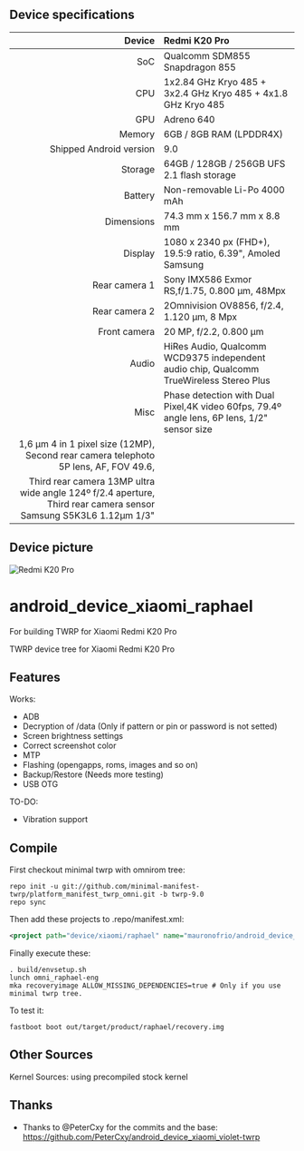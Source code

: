 
## Device specifications

| Device       | Redmi K20 Pro                               |
| -----------: | :---------------------------------------------- |
| SoC          | Qualcomm SDM855 Snapdragon 855                  |
| CPU          | 1x2.84 GHz Kryo 485 + 3x2.4 GHz Kryo 485 + 4x1.8 GHz Kryo 485            |
| GPU          | Adreno 640                                      |
| Memory       | 6GB / 8GB RAM (LPDDR4X)                         |
| Shipped Android version | 9.0                                  |
| Storage      | 64GB / 128GB / 256GB UFS 2.1 flash storage      |
| Battery      | Non-removable Li-Po 4000 mAh                    |
| Dimensions   | 74.3 mm x 156.7 mm x 8.8 mm                         |
| Display      |1080 x 2340 px (FHD+), 19.5:9 ratio, 6.39", Amoled Samsung                  |
| Rear camera 1 | Sony IMX586 Exmor RS,f/1.75, 0.800 µm, 48Mpx                     |
| Rear camera 2 | 2Omnivision OV8856, f/2.4, 1.120 µm, 8 Mpx                                |
| Front camera | 20 MP, f/2.2, 0.800 µm  |
| Audio | HiRes Audio, Qualcomm WCD9375 independent audio chip, Qualcomm TrueWireless Stereo Plus |
| Misc | Phase detection with Dual Pixel,4K video 60fps, 79.4º angle lens, 6P lens, 1/2" sensor size  
|1,6 μm 4 in 1 pixel size (12MP), Second rear camera telephoto 5P lens, AF, FOV 49.6, 
|Third rear camera 13MP ultra wide angle 124º f/2.4 aperture, Third rear camera sensor Samsung S5K3L6 1.12μm 1/3" |

## Device picture

![Redmi K20 Pro](http://www.mobile2go.com.my/images/thumbs/0007345_xioami-redmi-k20-pro-128gb-256gb-rom-6gb-8gb-ram-original-imported-set.jpeg)
 

# android_device_xiaomi_raphael
For building TWRP for Xiaomi Redmi K20 Pro

TWRP device tree for Xiaomi Redmi K20 Pro

## Features

Works:

- ADB
- Decryption of /data (Only if pattern or pin or password is not setted)
- Screen brightness settings
- Correct screenshot color
- MTP
- Flashing (opengapps, roms, images and so on)
- Backup/Restore (Needs more testing)
- USB OTG


TO-DO:

- Vibration support

## Compile

First checkout minimal twrp with omnirom tree:

```
repo init -u git://github.com/minimal-manifest-twrp/platform_manifest_twrp_omni.git -b twrp-9.0
repo sync
```

Then add these projects to .repo/manifest.xml:

```xml
<project path="device/xiaomi/raphael" name="mauronofrio/android_device_xiaomi_raphael" remote="github" revision="android-9.0" />
```

Finally execute these:

```
. build/envsetup.sh
lunch omni_raphael-eng
mka recoveryimage ALLOW_MISSING_DEPENDENCIES=true # Only if you use minimal twrp tree.
```

To test it:

```
fastboot boot out/target/product/raphael/recovery.img
```

## Other Sources

Kernel Sources: using precompiled stock kernel

## Thanks

- Thanks to @PeterCxy for the commits and the base: https://github.com/PeterCxy/android_device_xiaomi_violet-twrp
